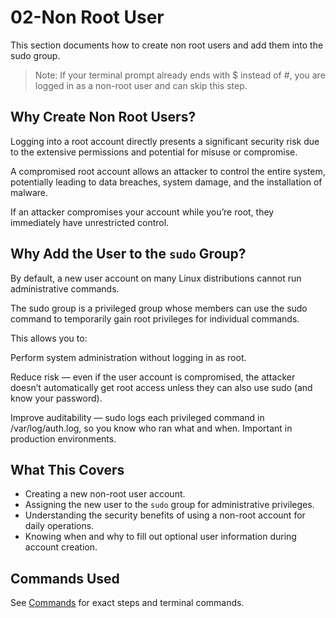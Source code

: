 # 02-Non Root User
This section documents how to create non root users and add them into the sudo group.
> Note: If your terminal prompt already ends with $ instead of #, you are logged in as a non-root user and can skip this step.
## Why Create Non Root Users?
Logging into a root account directly presents a significant security risk due to the extensive permissions and potential for misuse or compromise.

A compromised root account allows an attacker to control the entire system, potentially leading to data breaches, system damage, and the installation of malware.

If an attacker compromises your account while you’re root, they immediately have unrestricted control.
## Why Add the User to the `sudo` Group?
By default, a new user account on many Linux distributions cannot run administrative commands.

The sudo group is a privileged group whose members can use the sudo command to temporarily gain root privileges for individual commands.

This allows you to:

Perform system administration without logging in as root.

Reduce risk — even if the user account is compromised, the attacker doesn’t automatically get root access unless they can also use sudo (and know your password).

Improve auditability — sudo logs each privileged command in /var/log/auth.log, so you know who ran what and when. Important in production environments.
## What This Covers
- Creating a new non-root user account.
- Assigning the new user to the `sudo` group for administrative privileges.
- Understanding the security benefits of using a non-root account for daily operations.
- Knowing when and why to fill out optional user information during account creation.
## Commands Used
See [Commands](./commands.md) for exact steps and terminal commands. 
